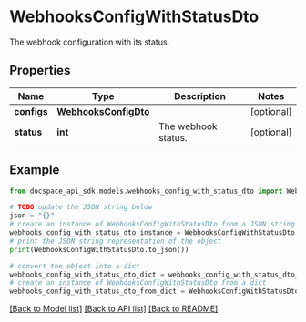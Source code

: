 # WebhooksConfigWithStatusDto
The webhook configuration with its status.

## Properties

Name | Type | Description | Notes
------------ | ------------- | ------------- | -------------
**configs** | [**WebhooksConfigDto**](WebhooksConfigDto.md) |  | [optional] 
**status** | **int** | The webhook status. | [optional] 

## Example

```python
from docspace_api_sdk.models.webhooks_config_with_status_dto import WebhooksConfigWithStatusDto

# TODO update the JSON string below
json = "{}"
# create an instance of WebhooksConfigWithStatusDto from a JSON string
webhooks_config_with_status_dto_instance = WebhooksConfigWithStatusDto.from_json(json)
# print the JSON string representation of the object
print(WebhooksConfigWithStatusDto.to_json())

# convert the object into a dict
webhooks_config_with_status_dto_dict = webhooks_config_with_status_dto_instance.to_dict()
# create an instance of WebhooksConfigWithStatusDto from a dict
webhooks_config_with_status_dto_from_dict = WebhooksConfigWithStatusDto.from_dict(webhooks_config_with_status_dto_dict)
```
[[Back to Model list]](../README.md#documentation-for-models) [[Back to API list]](../README.md#documentation-for-api-endpoints) [[Back to README]](../README.md)


